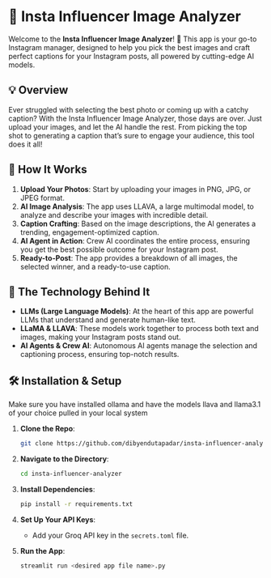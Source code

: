 # 📸 Insta Influencer Image Analyzer

Welcome to the **Insta Influencer Image Analyzer**! 🚀 This app is your go-to Instagram manager, designed to help you pick the best images and craft perfect captions for your Instagram posts, all powered by cutting-edge AI models.

## 💡 Overview

Ever struggled with selecting the best photo or coming up with a catchy caption? With the Insta Influencer Image Analyzer, those days are over. Just upload your images, and let the AI handle the rest. From picking the top shot to generating a caption that’s sure to engage your audience, this tool does it all!

## 🔧 How It Works

1. **Upload Your Photos**: Start by uploading your images in PNG, JPG, or JPEG format.
2. **AI Image Analysis**: The app uses LLAVA, a large multimodal model, to analyze and describe your images with incredible detail.
3. **Caption Crafting**: Based on the image descriptions, the AI generates a trending, engagement-optimized caption.
4. **AI Agent in Action**: Crew AI coordinates the entire process, ensuring you get the best possible outcome for your Instagram post.
5. **Ready-to-Post**: The app provides a breakdown of all images, the selected winner, and a ready-to-use caption.

## 🚀 The Technology Behind It

- **LLMs (Large Language Models)**: At the heart of this app are powerful LLMs that understand and generate human-like text.
- **LLaMA & LLAVA**: These models work together to process both text and images, making your Instagram posts stand out.
- **AI Agents & Crew AI**: Autonomous AI agents manage the selection and captioning process, ensuring top-notch results.

## 🛠 Installation & Setup

Make sure you have installed ollama and have the models llava and llama3.1 of your choice pulled in your local system

1. **Clone the Repo**:
    ```bash
    git clone https://github.com/dibyendutapadar/insta-influencer-analyzer.git
    ```
2. **Navigate to the Directory**:
    ```bash
    cd insta-influencer-analyzer
    ```
3. **Install Dependencies**:
    ```bash
    pip install -r requirements.txt
    ```
4. **Set Up Your API Keys**:
   - Add your Groq API key in the `secrets.toml` file.

5. **Run the App**:
    ```bash
    streamlit run <desired app file name>.py
    ```
